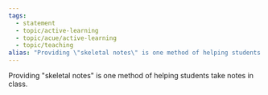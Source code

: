 ```yaml
---
tags:
  - statement
  - topic/active-learning
  - topic/acue/active-learning
  - topic/teaching
alias: "Providing \"skeletal notes\" is one method of helping students take notes in class."
---
```

Providing "skeletal notes" is one method of helping students take notes in class. 